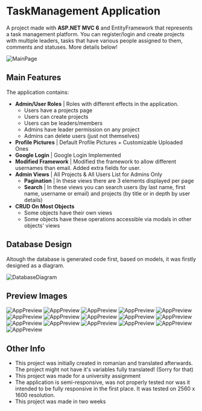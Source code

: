 
# TaskManagement Application

A project made with **ASP.NET MVC 6** and EntityFramework that represents a task management platform.
You can register/login and create projects with multiple leaders, tasks that have various people assigned to them,
comments and statuses. More details below!

![MainPage](https://github.com/DragosGhinea/TaskManagement-Platform/blob/main/Previews/MainPagePreview.png)

## Main Features
The application contains:
- **Admin/User Roles** | Roles with different effects in the application.
     - Users have a projects page
     - Users can create projects
     - Users can be leaders/members
     - Admins have leader permission on any project
     - Admins can delete users (just not themselves)
- **Profile Pictures** | Default Profile Pictures + Customizable Uploaded Ones
- **Google Login** | Google Login Implemented
- **Modified Framework** | Modified the framework to allow different usernames than email. Added extra fields for user.
- **Admin Views** | All Projects & All Users List for Admins Only
     - **Pagination** | In these views there are 3 elements displayed per page
     - **Search** | In these views you can search users (by last name, first name, username or email) and projects (by title or in depth by user details)
- **CRUD On Most Objects**
     - Some objects have their  own views
     - Some objects have these operations accessible via modals in other objects' views

## Database Design
Altough the database is generated code first, based on models, it  was firstly designed as a diagram.

![DatabaseDiagram](https://github.com/DragosGhinea/TaskManagement-Platform/blob/main/DatabaseDiagram.svg)

## Preview Images

![AppPreview](https://github.com/DragosGhinea/TaskManagement-Platform/blob/main/Previews/AppPreview1.png)
![AppPreview](https://github.com/DragosGhinea/TaskManagement-Platform/blob/main/Previews/AppPreview2.png)
![AppPreview](https://github.com/DragosGhinea/TaskManagement-Platform/blob/main/Previews/AppPreview3.png)
![AppPreview](https://github.com/DragosGhinea/TaskManagement-Platform/blob/main/Previews/AppPreview4.png)
![AppPreview](https://github.com/DragosGhinea/TaskManagement-Platform/blob/main/Previews/AppPreview5.png)
![AppPreview](https://github.com/DragosGhinea/TaskManagement-Platform/blob/main/Previews/AppPreview6.png)
![AppPreview](https://github.com/DragosGhinea/TaskManagement-Platform/blob/main/Previews/AppPreview7.png)
![AppPreview](https://github.com/DragosGhinea/TaskManagement-Platform/blob/main/Previews/AppPreview8.png)
![AppPreview](https://github.com/DragosGhinea/TaskManagement-Platform/blob/main/Previews/AppPreview9.png)
![AppPreview](https://github.com/DragosGhinea/TaskManagement-Platform/blob/main/Previews/AppPreview10.png)
![AppPreview](https://github.com/DragosGhinea/TaskManagement-Platform/blob/main/Previews/AppPreview11.png)
![AppPreview](https://github.com/DragosGhinea/TaskManagement-Platform/blob/main/Previews/AppPreview12.png)
![AppPreview](https://github.com/DragosGhinea/TaskManagement-Platform/blob/main/Previews/AppPreview13.png)
![AppPreview](https://github.com/DragosGhinea/TaskManagement-Platform/blob/main/Previews/AppPreview14.png)
![AppPreview](https://github.com/DragosGhinea/TaskManagement-Platform/blob/main/Previews/AppPreview15.png)
![AppPreview](https://github.com/DragosGhinea/TaskManagement-Platform/blob/main/Previews/AppPreview16.png)

## Other Info
- This project was initially created in romanian and translated afterwards. The project might not have it's variables fully translated! (Sorry for that)
- This project was made for a university assignment
- The application is semi-responsive, was not properly tested nor was it intended to be fully responsive in the first place. It was tested on 2560 x 1600 resolution.
- This project was made in two weeks

